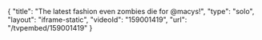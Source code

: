 {
    "title": "The latest fashion even zombies die for @macys!",
    "type": "solo",
    "layout": "iframe-static",
    "videoId": "159001419",
    "url": "\/tvpembed\/159001419"
}